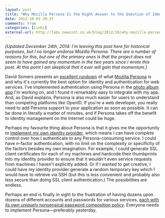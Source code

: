 ```yaml
---
layout: post
title: "Why Mozilla Persona Is the Right Answer to the Question of Identity"
date: 2012-10-03 20:37
comments: true
categories: [Links]
external-url: http://labs.newsint.co.uk/blog/2012/10/why-mozilla-persona-is-the-right-answer-to-the-question-of-identity/
---
```


_[Updated December 24th, 2014: I'm leaving this post here for historical
purposes, but I no longer endorse Mozilla Persona. There are a number of reasons
for this, but one of the primary ones is that the project does not seem to have
gained any momentum in the two years since I wrote this post. At this point I am
skeptical that it ever will gain that momentum.]_

David Somers presents an
[excellent rundown](http://labs.newsint.co.uk/blog/2012/10/why-mozilla-persona-is-the-right-answer-to-the-question-of-identity/)
of what
[Mozilla Persona](http://www.mozilla.org/en-US/persona/) is and why it's
currently the best option for identity and authentication for web services. I've
implemented authentication using Persona in the
[photo album app](http://blog.mlindgren.ca/entry/2012/09/14/social-networks-and-content-ownership/)
I'm working on, and I found it remarkably easy to integrate with my app. And, as
David explains, Persona is also much easier for users to understand than
competing platforms like OpenID. If you're a web developer, you really need to
add Persona support to your application as soon as
possible. It can be done in literally a matter of minutes, and if Persona takes
off the benefit to identity management on the Internet could be huge.

Perhaps my favourite thing about Persona is that it gives me the opportunity to
[implement my own identity provider](https://developer.mozilla.org/en-US/docs/Persona/Implementing_a_Persona_IdP),
which means I can have *complete* control over how I authenticate to any
Persona-consuming service. I could have *n*-factor authentication, with no limit
on the complexity or specificity of the factors besides my own imagination. For
example, I could generate SSL client certificates for each of my machines and
hardcode their thumbprints into my identity provider to ensure that it wouldn't
even service requests from machines I haven't explicitly added.  Or if I wanted
to get creative, I could have my identity provider generate a random temporary
key which I would have to retrieve via SSH (but this is less convenient and
probably also less secure than doing SSL client authentication.) The
possibilities are endless.

Perhaps an end is finally in sight to the frustration of having dozens upon
dozens of different accounts and passwords for various services,
[each with its own uniquely nonsensical password composition policy](http://me.veekun.com/blog/2011/12/04/fuck-passwords/).  Everyone needs to implement Persona&mdash;preferably yesterday.
